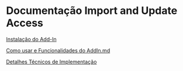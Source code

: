 # Documentação Import and Update Access

[Instalação do Add-In](doc_/Instalacao_do_AddIn.md)

[Como usar e Funcionalidades do AddIn.md](https://github.com/ViniPMartins/AddIn-Import-and_Update_Access/blob/main/doc_/Como_usar_e_Funcionalidades_do_AddIn.md)

[Detalhes Técnicos de Implementação](https://github.com/ViniPMartins/AddIn-Import-and_Update_Access/blob/main/doc_/Detalhes_Tecnicos_de_Implementacao.md)
